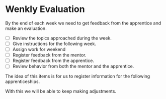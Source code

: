 Wenkly Evaluation
=================

By the end of each week we need to get feedback from the apprentice and make an evaluation.

- [ ] Review the topics approached during the week.
- [ ] Give instructions for the following week.
- [ ] Assign work for weekend
- [ ] Register feedback from the mentor.
- [ ] Register feedback from the apprentice.
- [ ] Review behavior from both the mentor and the apprentice.

The idea of this items is for us to register information for the following apprenticeships.

With this we will be able to keep making adjustments.
